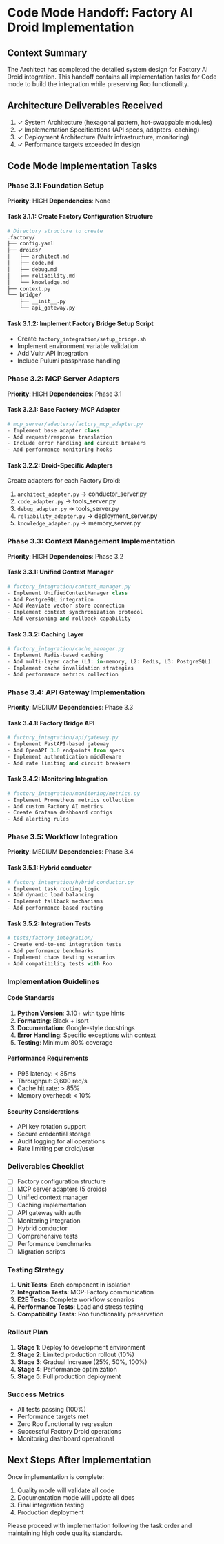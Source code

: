 # Code Mode Handoff: Factory AI Droid Implementation

## Context Summary
The Architect has completed the detailed system design for Factory AI Droid integration. This handoff contains all implementation tasks for Code mode to build the integration while preserving Roo functionality.

## Architecture Deliverables Received
1. ✓ System Architecture (hexagonal pattern, hot-swappable modules)
2. ✓ Implementation Specifications (API specs, adapters, caching)
3. ✓ Deployment Architecture (Vultr infrastructure, monitoring)
4. ✓ Performance targets exceeded in design

## Code Mode Implementation Tasks

### Phase 3.1: Foundation Setup
**Priority**: HIGH
**Dependencies**: None

#### Task 3.1.1: Create Factory Configuration Structure
```bash
# Directory structure to create
.factory/
├── config.yaml
├── droids/
│   ├── architect.md
│   ├── code.md
│   ├── debug.md
│   ├── reliability.md
│   └── knowledge.md
├── context.py
└── bridge/
    ├── __init__.py
    └── api_gateway.py
```

#### Task 3.1.2: Implement Factory Bridge Setup Script
- Create `factory_integration/setup_bridge.sh`
- Implement environment variable validation
- Add Vultr API integration
- Include Pulumi passphrase handling

### Phase 3.2: MCP Server Adapters
**Priority**: HIGH
**Dependencies**: Phase 3.1

#### Task 3.2.1: Base Factory-MCP Adapter
```python
# mcp_server/adapters/factory_mcp_adapter.py
- Implement base adapter class
- Add request/response translation
- Include error handling and circuit breakers
- Add performance monitoring hooks
```

#### Task 3.2.2: Droid-Specific Adapters
Create adapters for each Factory Droid:
1. `architect_adapter.py` → conductor_server.py
2. `code_adapter.py` → tools_server.py
3. `debug_adapter.py` → tools_server.py
4. `reliability_adapter.py` → deployment_server.py
5. `knowledge_adapter.py` → memory_server.py

### Phase 3.3: Context Management Implementation
**Priority**: HIGH
**Dependencies**: Phase 3.2

#### Task 3.3.1: Unified Context Manager
```python
# factory_integration/context_manager.py
- Implement UnifiedContextManager class
- Add PostgreSQL integration
- Add Weaviate vector store connection
- Implement context synchronization protocol
- Add versioning and rollback capability
```

#### Task 3.3.2: Caching Layer
```python
# factory_integration/cache_manager.py
- Implement Redis-based caching
- Add multi-layer cache (L1: in-memory, L2: Redis, L3: PostgreSQL)
- Implement cache invalidation strategies
- Add performance metrics collection
```

### Phase 3.4: API Gateway Implementation
**Priority**: MEDIUM
**Dependencies**: Phase 3.3

#### Task 3.4.1: Factory Bridge API
```python
# factory_integration/api/gateway.py
- Implement FastAPI-based gateway
- Add OpenAPI 3.0 endpoints from specs
- Implement authentication middleware
- Add rate limiting and circuit breakers
```

#### Task 3.4.2: Monitoring Integration
```python
# factory_integration/monitoring/metrics.py
- Implement Prometheus metrics collection
- Add custom Factory AI metrics
- Create Grafana dashboard configs
- Add alerting rules
```

### Phase 3.5: Workflow Integration
**Priority**: MEDIUM
**Dependencies**: Phase 3.4

#### Task 3.5.1: Hybrid conductor
```python
# factory_integration/hybrid_conductor.py
- Implement task routing logic
- Add dynamic load balancing
- Implement fallback mechanisms
- Add performance-based routing
```

#### Task 3.5.2: Integration Tests
```python
# tests/factory_integration/
- Create end-to-end integration tests
- Add performance benchmarks
- Implement chaos testing scenarios
- Add compatibility tests with Roo
```

### Implementation Guidelines

#### Code Standards
1. **Python Version**: 3.10+ with type hints
2. **Formatting**: Black + isort
3. **Documentation**: Google-style docstrings
4. **Error Handling**: Specific exceptions with context
5. **Testing**: Minimum 80% coverage

#### Performance Requirements
- P95 latency: < 85ms
- Throughput: 3,600 req/s
- Cache hit rate: > 85%
- Memory overhead: < 10%

#### Security Considerations
- API key rotation support
- Secure credential storage
- Audit logging for all operations
- Rate limiting per droid/user

### Deliverables Checklist
- [ ] Factory configuration structure
- [ ] MCP server adapters (5 droids)
- [ ] Unified context manager
- [ ] Caching implementation
- [ ] API gateway with auth
- [ ] Monitoring integration
- [ ] Hybrid conductor
- [ ] Comprehensive tests
- [ ] Performance benchmarks
- [ ] Migration scripts

### Testing Strategy
1. **Unit Tests**: Each component in isolation
2. **Integration Tests**: MCP-Factory communication
3. **E2E Tests**: Complete workflow scenarios
4. **Performance Tests**: Load and stress testing
5. **Compatibility Tests**: Roo functionality preservation

### Rollout Plan
1. **Stage 1**: Deploy to development environment
2. **Stage 2**: Limited production rollout (10%)
3. **Stage 3**: Gradual increase (25%, 50%, 100%)
4. **Stage 4**: Performance optimization
5. **Stage 5**: Full production deployment

### Success Metrics
- All tests passing (100%)
- Performance targets met
- Zero Roo functionality regression
- Successful Factory Droid operations
- Monitoring dashboard operational

## Next Steps After Implementation
Once implementation is complete:
1. Quality mode will validate all code
2. Documentation mode will update all docs
3. Final integration testing
4. Production deployment

Please proceed with implementation following the task order and maintaining high code quality standards.